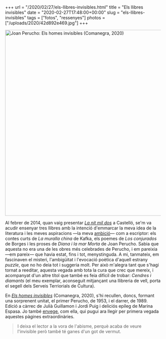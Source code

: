 +++
url = "/2020/02/27/els-llibres-invisibles.html"
title = "Els llibres invisibles"
date = "2020-02-27T17:48:00+00:00"
slug = "els-llibres-invisibles"
tags = ["fotos", "ressenyes"]
photos = ["/uploads/2020/42d892e469.jpg"]
+++

<img src="/uploads/2020/42d892e469.jpg" width="600" height="600" alt="Joan Perucho: Els homes invisibles (Comanegra, 2020)" />

Al febrer de 2014, quan vaig presentar [*La nit mil dos*](https://carlesbellver.net/llibres/lanitmildos/) a Castelló, se'm va acudir ensenyar tres llibres amb la intenció d'emmarcar la meva idea de la literatura i les meves aspiracions —la meva [ambició](/2018/02/20/103003.html)— com a escriptor: els contes curts de *La muralla china* de Kafka, els poemes de *Los conjurados* de Borges i les proses de *Diana i la mar Morta* de Joan Perucho. Sabia que aquesta no era una de les obres més celebrades de Perucho, i em pareixia —em pareix— que havia estat, fins i tot, menystinguda. A mi, tanmateix, em fascinaven el misteri, l'ambigüitat i l'evocació poètica d'aquell estrany *puzzle*, que no ho deia tot i suggeria molt. Per això m'alegra tant que s'hagi tornat a reeditar, aquesta vegada amb tota la cura que crec que mereix, i acompanyat d'un altre títol que també es feia difícil de trobar: *Cendres i diamants* (el meu exemplar, aconseguit mitjançant una llibreria de vell, porta el segell dels Serveis Terriorials de Cultura).

En [*Els homes invisibles*](http://comanegra.com/ficcio/599-els-homes-invisibles-joan-perucho.html) (Comanegra, 2020), s'hi recullen, doncs, formant una sorprenent unitat, el primer Perucho, de 1953, i el darrer, de 1989. Edició a càrrec de Julià Guillamon i Jordi Puig i deliciós epíleg de Marina Espasa. Jo també [envege](/2015/06/25/230000.html), com ella, qui pugui ara llegir per primera vegada aquestes pàgines extraordinàries.

> I deixa el lector a la vora de l'abisme, perquè acaba de veure l'invisible però també té ganes d'un got de vermut.
